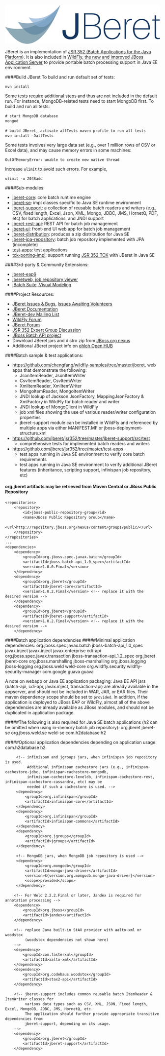 ![thumbnail](./images/jberet_logo_600px.png)


JBeret is an implementation of [JSR 352 (Batch Applications for the Java Platform)](https://java.net/projects/jbatch). It is also included in [WildFly, the new and improved JBoss Application Server](http://wildfly.org/) to provide portable batch processing support in Java EE environment. 

####Build JBeret
To build and run default set of tests:
    
    mvn install

Some tests require additional steps and thus are not included in the default run. For instance, MongoDB-related tests
need to start MongoDB first. To build and run all tests:
    
    # start MongoDB database
    mongod
    
    # build JBeret, activate allTests maven profile to run all tests
    mvn install -DallTests
    
Some tests involves very large data set (e.g., over 1 million rows of CSV or Excel data), and may
cause memory errors in some machines:

    OutOfMemoryError: unable to create new native thread

Increase `ulimit` to avoid such errors. For example,

    ulimit -u 2048add

####Sub-modules:
* [jberet-core](https://github.com/jberet/jsr352/tree/master/jberet-core): core batch runtime engine
* [jberet-se](https://github.com/jberet/jsr352/tree/master/jberet-se): impl classes specific to Java SE runtime environment
* [jberet-support](https://github.com/jberet/jsr352/tree/master/jberet-support): a collection of reusable batch readers and writers (e.g., CSV, fixed length, Excel, Json, XML, Mongo, JDBC, JMS, HornetQ, PDF, etc) for batch applications, and JNDI support
* [jberet-rest-api](https://github.com/jberet/jsr352/tree/master/jberet-rest-api): REST API for batch job management
* [jberet-ui](https://github.com/jberet/jsr352/tree/master/jberet-ui): front-end UI web app for batch job management
* [jberet-distribution](https://github.com/jberet/jsr352/tree/master/jberet-distribution): produces a zip distribution for Java SE
* [jberet-jpa-repository](https://github.com/jberet/jsr352/tree/master/jberet-jpa-repository): batch job repository implemented with JPA (incomplete)
* [test-apps](https://github.com/jberet/jsr352/tree/master/test-apps): test applications
* [tck-porting-impl](https://github.com/jberet/jsr352/tree/master/test-apps): support running [JSR 352 TCK](https://java.net/projects/jbatch/downloads) with JBeret in Java SE

####3rd-party & Community Extensions:
* [jberet-eap6](https://github.com/fcorneli/jberet-eap6)
* [jberetweb, job repository viewer](https://github.com/lbtc-xxx/jberetweb)
* [jBatch Suite, Visual Modeling](https://java.net/projects/jbatchsuite)

####Project Resources:
* [JBeret Issues & Bugs](https://issues.jboss.org/browse/JBERET-55?jql=project%20%3D%20JBERET), [Issues Awaiting Volunteers](https://issues.jboss.org/browse/JBERET-143?jql=project%20%3D%20JBERET%20AND%20fixVersion%20%3D%20%22Awaiting%20Volunteers%22)
* [JBeret Documentation](http://docs.jboss.org/jberet/)
* [JBeret-dev Mailing List](https://lists.jboss.org/mailman/listinfo/jberet-dev)
* [WildFly Forum](https://community.jboss.org/en/wildfly?view=discussions)
* [JBeret Forum](https://community.jboss.org/en/jberet/)
* [JSR 352 Expert Group Discussion](https://java.net/projects/jbatch/lists/public/archive)
* [JBoss Batch API project](https://github.com/jboss/jboss-batch-api_spec)
* Download JBeret jars and distro zip from [JBoss.org nexus](https://repository.jboss.org/nexus/index.html#nexus-search;quick~jberet)
* Additional JBeret project info on [ohloh Open HUB](https://www.ohloh.net/p/jberet)

####Batch sample & test applications:
  - <https://github.com/chengfang/wildfly-samples/tree/master/jberet>, web apps that demonstrate the following:
    + JsonItemReader, JsonItemWriter
    + CsvItemReader, CsvItemWriter
    + XmlItemReader, XmlItemWriter
    + MongoItemReader, MongoItemWriter
    + JNDI lookup of Jackson JsonFactory, MappingJsonFactory & XmlFactory in WildFly for batch reader and writer
    + JNDI lookup of MongoClient in WildFly
    + job xml files showing the use of various reader/writer configuration properties
    + jberet-support module can be installed in WildFly and referenced by multiple apps via either MANIFEST.MF or jboss-deployment-structure.xml
  - <https://github.com/jberet/jsr352/tree/master/jberet-support/src/test>
    + comprehensive tests for implemented batch readers and writers
  - <https://github.com/jberet/jsr352/tree/master/test-apps>
    + test apps running in Java SE environment to verify core batch requirements
    + test apps running in Java SE environment to verify additional JBeret features (inheritance, scripting support, infinispan job repository, etc)

#### org.jberet artifacts may be retrieved from Maven Central or JBoss Public Repository
    <repositories>
        <repository>
            <id>jboss-public-repository-group</id>
            <name>JBoss Public Repository Group</name>
            <url>http://repository.jboss.org/nexus/content/groups/public/</url>
        </repository>
    </repositories>
    ...
    <dependencies>
        <dependency>
            <groupId>org.jboss.spec.javax.batch</groupId>
            <artifactId>jboss-batch-api_1.0_spec</artifactId>
            <version>1.0.0.Final</version>
        </dependency>
        <dependency>
            <groupId>org.jberet</groupId>
            <artifactId>jberet-core</artifactId>
            <version>1.0.2.Final</version> <!-- replace it with the desired version -->
        </dependency>
        <dependency>
            <groupId>org.jberet</groupId>
            <artifactId>jberet-support</artifactId>
            <version>1.0.2.Final</version> <!-- replace it with the desired version -->
        </dependency>

####Batch application dependencies
#####Minimal application dependencies:
        <dependency>
            <groupId>org.jboss.spec.javax.batch</groupId>
            <artifactId>jboss-batch-api_1.0_spec</artifactId>
        </dependency>
        <dependency>
            <groupId>javax.inject</groupId>
            <artifactId>javax.inject</artifactId>
        </dependency>
        <dependency>
            <groupId>javax.enterprise</groupId>
            <artifactId>cdi-api</artifactId>
        </dependency>
        <dependency>
            <groupId>org.jboss.spec.javax.transaction</groupId>
            <artifactId>jboss-transaction-api_1.2_spec</artifactId>
        </dependency>
        <dependency>
            <groupId>org.jberet</groupId>
            <artifactId>jberet-core</artifactId>
        </dependency>
        <dependency>
            <groupId>org.jboss.marshalling</groupId>
            <artifactId>jboss-marshalling</artifactId>
        </dependency>
        <dependency>
            <groupId>org.jboss.logging</groupId>
            <artifactId>jboss-logging</artifactId>
        </dependency>
        <dependency>
            <groupId>org.jboss.weld</groupId>
            <artifactId>weld-core</artifactId>
        </dependency>
        <dependency>
            <groupId>org.wildfly.security</groupId>
            <artifactId>wildfly-security-manager</artifactId>
        </dependency>
        <dependency>
            <groupId>com.google.guava</groupId>
            <artifactId>guava</artifactId>
        </dependency>
        
A note on webapp or Java EE application packaging: Java EE API jars (batch-api, cdi-api, javax.inject, transaction-api)
are already available in the appserver, and should not be included in WAR, JAR, or EAR files. Their maven dependency
scope should be set to `provided`. In addition, if the application is deployed to JBoss EAP or WildFly, almost all of
the above dependencies are already available as JBoss modules, and should not be duplicated in application package.
        
#####The following is also required for Java SE batch applications (h2 can be omitted when using in-memory batch job repository):
        <dependency>
            <groupId>org.jberet</groupId>
            <artifactId>jberet-se</artifactId>
        </dependency>
        <dependency>
            <groupId>org.jboss.weld.se</groupId>
            <artifactId>weld-se</artifactId>
        </dependency>
        <dependency>
            <groupId>com.h2database</groupId>
            <artifactId>h2</artifactId>
        </dependency>
        
#####Optional application dependencies depending on application usage:
        <!-- any JDBC driver jars, e.g., h2, when using jdbc batch job repository -->
        <dependency>
            <groupId>com.h2database</groupId>
            <artifactId>h2</artifactId>
        </dependency>

         <!-- infinispan and jgroups jars, when infinispan job repository is used.
              Additional infinispan cachestore jars (e.g., infinispan-cachestore-jdbc, infinispan-cachestore-mongodb,
              infinispan-cachestore-leveldb, infinispan-cachestore-rest, infinispan-cachestore-cassandra, etc) may be
              needed if such a cachestore is used. -->
         <dependency>
             <groupId>org.infinispan</groupId>
             <artifactId>infinispan-core</artifactId>
         </dependency>
         <dependency>
             <groupId>org.infinispan</groupId>
             <artifactId>infinispan-commons</artifactId>
         </dependency>
         <dependency>
             <groupId>org.jgroups</groupId>
             <artifactId>jgroups</artifactId>
         </dependency>

         <!-- MongoDB jars, when MongoDB job repository is used -->
         <dependency>
             <groupId>org.mongodb</groupId>
             <artifactId>mongo-java-driver</artifactId>
             <version>${version.org.mongodb.mongo-java-driver}</version>
             <scope>provided</scope>
         </dependency>

        <!-- For Weld 2.2.2.Final or later, Jandex is required for annotation processing -->
        <dependency>
            <groupId>org.jboss</groupId>
            <artifactId>jandex</artifactId>
        </dependency>
        
        <!-- replace Java built-in StAX provider with aalto-xml or woodstox
             (woodstox dependencies not shown here)
        -->
        <dependency>
            <groupId>com.fasterxml</groupId>
            <artifactId>aalto-xml</artifactId>
        </dependency>
        <dependency>
            <groupId>org.codehaus.woodstox</groupId>
            <artifactId>stax2-api</artifactId>
        </dependency>
        
        <!-- jberet-support includes common reusable batch ItemReader & ItemWriter classes for
             various data types such as CSV, XML, JSON, Fixed length, Excel, MongoDB, JDBC, JMS, HornetQ, etc.
             The application should further provide appropriate transitive dependencies from 
             jberet-support, depending on its usage.
        -->
        <dependency>
            <groupId>org.jberet</groupId>
            <artifactId>jberet-support</artifactId>
        </dependency>
